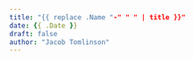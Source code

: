 ```yaml
---
title: "{{ replace .Name "-" " " | title }}"
date: {{ .Date }}
draft: false
author: "Jacob Tomlinson"
---
```

